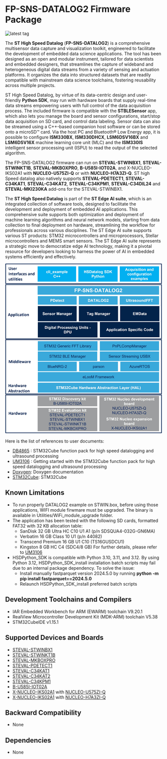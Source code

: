 # FP-SNS-DATALOG2 Firmware Package

![latest tag](https://img.shields.io/github/v/tag/STMicroelectronics/fp-sns-datalog2.svg?color=brightgreen)

The **ST High Speed Datalog** (**FP-SNS-DATALOG2**) is a comprehensive multisensor
data capture and visualization toolkit, engineered to facilitate the development of
embedded data science applications.
The tool has been designed as an open and modular instrument, tailored for data
scientists and embedded designers, that streamlines the capture of wideband and
heterogeneous digital data streams from a variety of sensing and actuation platforms.
It organizes the data into structured datasets that are readily compatible with
mainstream data science toolchains, fostering reusability across multiple projects.

ST High Speed Datalog, by virtue of its data-centric design and user-friendly **Python
SDK**, may run with hardware boards that supply real-time data streams empowering
users with full control of the data acquisition process.
The included firmware is compatible with the **STBLESensor** app, which also lets you
manage the board and sensor configurations, start/stop data acquisition on SD card,
and control data labeling. Sensor data can also be streamed using a C++-based
companion host software or can be stored onto a microSD™ card.
Via the host PC and Bluetooth® Low Energy app, it is possible to configure
**ISM330BX**, **ISM330DHCX**, **LSM6DSV16BX** and **LSM6DSV16X** machine learning core unit (MLC) and the
**ISM330IS** intelligent sensor processing unit (ISPU) to read the output of the selected
algorithm.

The FP-SNS-DATALOG2 firmware can run on **STEVAL-STWINBX1**, **STEVAL-STWINKT1B**,
**STEVAL-MKBOXPRO**, **B-U585I-IOT02A**, and X-NUCLEO-IKS02A1
with **NUCLEO-U575ZI-Q** or with **NUCLEO-H7A3ZI-Q**.
ST high Speed datalog also natively supports **STEVAL-PDETECT1**, **STEVAL-C34KAT1**, **STEVAL-C34KAT2**,
**STEVAL-C34KPM1**, **STEVAL-C34DIL24** and **STEVAL-MKI230KA** add-ons for the STEVAL-STWINBX1.

The **ST High Speed Datalog** is part of the **ST Edge AI suite**, which is an integrated collection of software tools,
designed to facilitate the development and deployment of embedded AI applications.
This comprehensive suite supports both optimization and deployment of machine learning algorithms and neural
network models, starting from data collection to final deployment on hardware, streamlining the workflow for
professionals across various disciplines.
The ST Edge AI suite supports various ST products: STM32 microcontrollers and microprocessors, Stellar
microcontrollers and MEMS smart sensors.
The ST Edge AI suite represents a strategic move to democratize edge AI technology, making it a pivotal
resource for developers looking to harness the power of AI in embedded systems efficiently and effectively.

![](_htmresc/FP-SNS-DATALOG2_Software_Architecture.jpg)

Here is the list of references to user documents:

- [DB4865](https://www.st.com/resource/en/data_brief/fp-sns-datalog2.pdf) : STM32Cube function pack for high speed datalogging and ultrasound processing
- [UM3106](https://www.st.com/resource/en/user_manual/um3106-getting-started-with-the-stm32cube-function-pack-for-the-stevalstwinbx1-evaluation-kit-for-high-speed-datalogging-and-ultrasound-processing-stmicroelectronics.pdf) : Getting started with the STM32Cube function pack for high speed datalogging and ultrasound processing
- [Doxygen](https://htmlpreview.github.io/?https://github.com/STMicroelectronics/fp-sns-datalog2/tree/main/Documentation/html/index.html): Doxygen documentation
- [STM32Cube](https://www.st.com/stm32cube): STM32Cube

## Known Limitations

- To run properly DATALOG2 example on STWIN.box, before using those applications, WIFI module firwmare must be upgraded. The binary is available in Utilities/WiFi_module_upgrade folder.
- The application has been tested with the following SD cards, formatted FAT32 with 32 KB allocation table:
  - SanDisk 32 GB Ultra HC C10 U1 A1 (p/n SDSQUA4-032G-GN6MA)
  - Verbatim 16 GB Class 10 U1 (p/n 44082)
  - Transcend Premium 16 GB U1 C10 (TS16GUSDCU1)
  - Kingston 8 GB HC C4 (SDC4/8 GB)
  For further details, please refer to [UM3106](https://www.st.com/resource/en/user_manual/um3106-getting-started-with-the-stm32cube-function-pack-for-the-stevalstwinbx1-evaluation-kit-for-high-speed-datalogging-and-ultrasound-processing-stmicroelectronics.pdf)
- HSDPython_SDK is compatible with Python 3.10, 3.11, and 3.12. By using Python 3.12, HSDPython_SDK_install installation batch scripts may fail due to an internal package dependency. To solve the issue:
  - Install manually fastparquet version 2024.5.0 by running **python -m pip install fastparquet==2024.5.0**
  - Relaunch HSDPython_SDK_install preferred batch scripts

## Development Toolchains and Compilers

-   IAR Embedded Workbench for ARM (EWARM) toolchain V9.20.1
-   RealView Microcontroller Development Kit (MDK-ARM) toolchain V5.38
-   STM32CubeIDE v1.15.1

## Supported Devices and Boards

- [STEVAL-STWINBX1](https://www.st.com/stwinbox)
- [STEVAL-STWINKT1B](https://www.st.com/stwin)
- [STEVAL-MKBOXPRO](https://www.st.com/sensortileboxpro)
- [STEVAL-PDETECT1](https://www.st.com/en/evaluation-tools/steval-pdetect1.html)
- [STEVAL-C34KAT1](https://www.st.com/en/evaluation-tools/steval-c34kat1.html)
- [STEVAL-C34KAT2](https://www.st.com/en/evaluation-tools/steval-c34kat2.html)
- [STEVAL-C34KPM1](https://www.st.com/en/evaluation-tools/steval-c34kpm1.html)
- [B-U585I-IOT02A](https://www.st.com/en/evaluation-tools/b-u585i-iot02a.html)
- [X-NUCLEO-IKS02A1](https://www.st.com/en/ecosystems/x-nucleo-iks02a1.html) with [NUCLEO-U575ZI-Q](https://www.st.com/en/evaluation-tools/nucleo-u575zi-q.html)
- [X-NUCLEO-IKS02A1](https://www.st.com/en/ecosystems/x-nucleo-iks02a1.html) with [NUCLEO-H7A3ZI-Q](https://www.st.com/en/evaluation-tools/nucleo-h7a3zi-q.html)

## Backward Compatibility

- None

## Dependencies

- None
